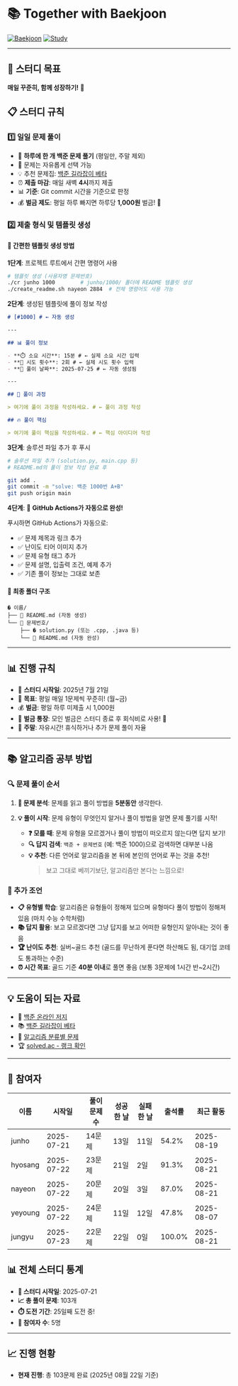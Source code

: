 # 📚 Together with Baekjoon

[![Baekjoon](https://img.shields.io/badge/Baekjoon-0076C6?style=flat-square&logo=c%2B%2B&logoColor=white)](https://www.acmicpc.net/)
[![Study](https://img.shields.io/badge/Study-Group-green?style=flat-square)](https://github.com)

---

## 🚀 스터디 목표

**매일 꾸준히, 함께 성장하기!** 💪

## 📋 스터디 규칙

### 1️⃣ 일일 문제 풀이

- 📅 **하루에 한 개 백준 문제 풀기** (평일만, 주말 제외)
- 🎲 문제는 자유롭게 선택 가능
- 💡 추천 문제집: [백준 길라잡이 베타](https://www.acmicpc.net/workbook/view/2418)
- ⏰ **제출 마감**: 매일 새벽 **4시**까지 제출
- 📊 **기준**: Git commit 시간을 기준으로 판정
- 💰 **벌금 제도**: 평일 하루 빠지면 하루당 **1,000원** 벌금! 💸

### 2️⃣ 제출 형식 및 템플릿 생성

#### 🚀 **간편한 템플릿 생성 방법**

**1단계**: 프로젝트 루트에서 간편 명령어 사용

```bash
# 템플릿 생성 (사용자명 문제번호)
./cr junho 1000        # junho/1000/ 폴더에 README 템플릿 생성
./create_readme.sh nayeon 2884  # 전체 명령어도 사용 가능
```

**2단계**: 생성된 템플릿에 풀이 정보 작성

```markdown
# [#1000] # ← 자동 생성

---

## 📊 풀이 정보

- **⏱️ 소요 시간**: 15분 # ← 실제 소요 시간 입력
- **🔄 시도 횟수**: 2회 # ← 실제 시도 횟수 입력
- **📅 풀이 날짜**: 2025-07-25 # ← 자동 생성됨

---

## 💭 풀이 과정

> 여기에 풀이 과정을 작성하세요. # ← 풀이 과정 작성

## 🔥 풀이 핵심

> 여기에 풀이 핵심을 작성하세요. # ← 핵심 아이디어 작성
```

**3단계**: 솔루션 파일 추가 후 푸시

```bash
# 솔루션 파일 추가 (solution.py, main.cpp 등)
# README.md의 풀이 정보 작성 완료 후

git add .
git commit -m "solve: 백준 1000번 A+B"
git push origin main
```

**4단계**: 🤖 **GitHub Actions가 자동으로 완성!**

푸시하면 GitHub Actions가 자동으로:

- ✅ 문제 제목과 링크 추가
- ✅ 난이도 티어 이미지 추가
- ✅ 문제 유형 태그 추가
- ✅ 문제 설명, 입출력 조건, 예제 추가
- ✅ 기존 풀이 정보는 그대로 보존

#### 📁 **최종 폴더 구조**

```
� 이름/
├── 📝 README.md (자동 생성)
└── 📁 문제번호/
    ├── � solution.py (또는 .cpp, .java 등)
    └── 📝 README.md (자동 완성)
```

---

## 📊 진행 규칙

- 📅 **스터디 시작일**: 2025년 7월 21일
- 🎯 **목표**: 평일 매일 1문제씩 꾸준히! (월~금)
- 💰 **벌금**: 평일 하루 미제출 시 1,000원
- 🏦 **벌금 통장**: 모인 벌금은 스터디 종료 후 회식비로 사용! 🍻
- 🎉 **주말**: 자유시간! 휴식하거나 추가 문제 풀이 자율

---

## 📚 알고리즘 공부 방법

### 🔍 문제 풀이 순서

1. **📖 문제 분석**: 문제를 읽고 풀이 방법을 **5분동안** 생각한다.

2. **💡 풀이 시작**: 문제 유형이 무엇인지 알거나 풀이 방법을 알면 문제 풀기를 시작!
   - **❓ 모를 때**: 문제 유형을 모르겠거나 풀이 방법이 떠오르지 않는다면 답지 보기!
   - **🔍 답지 검색**: `백준 + 문제번호` (예: 백준 1000)으로 검색하면 대부분 나옴
   - **💡 추천**: 다른 언어로 알고리즘을 본 뒤에 본인의 언어로 푸는 것을 추천!
     > 보고 그대로 베끼기보단, 알고리즘만 본다는 느낌으로!

### 🎯 추가 조언

- **📋 유형별 학습**: 알고리즘은 유형들이 정해져 있으며 유형마다 풀이 방법이 정해져 있음 (마치 수능 수학처럼)
- **📚 답지 활용**: 보고 모르겠다면 그냥 답지를 보고 어떠한 유형인지 알아내는 것이 좋음
- **🏆 난이도 추천**: 실버~골드 추천 (골드를 무난하게 푼다면 하산해도 됨, 대기업 코테도 통과하는 수준)
- **⏰ 시간 목표**: 골드 기준 **40분 이내**로 풀면 좋음 (보통 3문제에 1시간 반~2시간)

---

## 💡 도움이 되는 자료

- 🔗 [백준 온라인 저지](https://www.acmicpc.net/)
- 📚 [백준 길라잡이 베타](https://www.acmicpc.net/workbook/view/2418)
- 🧠 [알고리즘 분류별 문제](https://www.acmicpc.net/problemset)
- 🏆 [solved.ac - 랭크 확인](https://solved.ac/)

---
















































## 👥 참여자

| 이름 | 시작일 | 풀이 문제 수 | 성공한 날 | 실패한 날 | 출석률 | 최근 활동 |
|------|--------|-------------|----------|----------|--------|-----------|
| junho | 2025-07-21 | 14문제 | 13일 | 11일 | 54.2% | 2025-08-19 |
| hyosang | 2025-07-22 | 23문제 | 21일 | 2일 | 91.3% | 2025-08-21 |
| nayeon | 2025-07-22 | 20문제 | 20일 | 3일 | 87.0% | 2025-08-21 |
| yeyoung | 2025-07-22 | 24문제 | 11일 | 12일 | 47.8% | 2025-08-07 |
| jungyu | 2025-07-23 | 22문제 | 22일 | 0일 | 100.0% | 2025-08-21 |

## 📊 전체 스터디 통계

- **📅 스터디 시작일**: 2025-07-21
- **📈 총 풀이 문제**: 103개
- **⏱️ 도전 기간**: 25일째 도전 중!
- **👥 참여자 수**: 5명

---

## 📈 진행 현황

- **현재 진행**: 총 103문제 완료 (2025년 08월 22일 기준)
